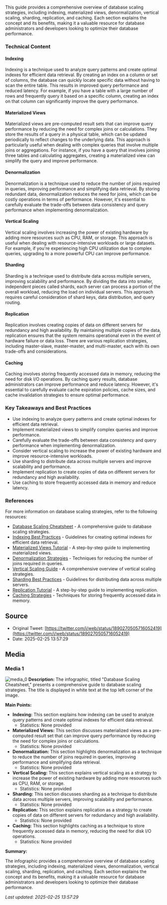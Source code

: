 This guide provides a comprehensive overview of database scaling strategies, including indexing, materialized views, denormalization, vertical scaling, sharding, replication, and caching. Each section explains the concept and its benefits, making it a valuable resource for database administrators and developers looking to optimize their database performance.

### Technical Content

#### Indexing
Indexing is a technique used to analyze query patterns and create optimal indexes for efficient data retrieval. By creating an index on a column or set of columns, the database can quickly locate specific data without having to scan the entire table. This results in improved query performance and reduced latency. For example, if you have a table with a large number of rows and frequently query it based on a specific column, creating an index on that column can significantly improve the query performance.

#### Materialized Views
Materialized views are pre-computed result sets that can improve query performance by reducing the need for complex joins or calculations. They store the results of a query in a physical table, which can be updated periodically to reflect changes to the underlying data. This approach is particularly useful when dealing with complex queries that involve multiple joins or aggregations. For instance, if you have a query that involves joining three tables and calculating aggregates, creating a materialized view can simplify the query and improve performance.

#### Denormalization
Denormalization is a technique used to reduce the number of joins required in queries, improving performance and simplifying data retrieval. By storing redundant data, denormalization reduces the need for joins, which can be costly operations in terms of performance. However, it's essential to carefully evaluate the trade-offs between data consistency and query performance when implementing denormalization.

#### Vertical Scaling
Vertical scaling involves increasing the power of existing hardware by adding more resources such as CPU, RAM, or storage. This approach is useful when dealing with resource-intensive workloads or large datasets. For example, if you're experiencing high CPU utilization due to complex queries, upgrading to a more powerful CPU can improve performance.

#### Sharding
Sharding is a technique used to distribute data across multiple servers, improving scalability and performance. By dividing the data into smaller, independent pieces called shards, each server can process a portion of the overall workload, reducing the load on individual servers. This approach requires careful consideration of shard keys, data distribution, and query routing.

#### Replication
Replication involves creating copies of data on different servers for redundancy and high availability. By maintaining multiple copies of the data, replication ensures that the system remains operational even in the event of hardware failure or data loss. There are various replication strategies, including master-slave, master-master, and multi-master, each with its own trade-offs and considerations.

#### Caching
Caching involves storing frequently accessed data in memory, reducing the need for disk I/O operations. By caching query results, database administrators can improve performance and reduce latency. However, it's essential to carefully evaluate cache expiration policies, cache sizes, and cache invalidation strategies to ensure optimal performance.

### Key Takeaways and Best Practices
* Use indexing to analyze query patterns and create optimal indexes for efficient data retrieval.
* Implement materialized views to simplify complex queries and improve performance.
* Carefully evaluate the trade-offs between data consistency and query performance when implementing denormalization.
* Consider vertical scaling to increase the power of existing hardware and improve resource-intensive workloads.
* Use sharding to distribute data across multiple servers and improve scalability and performance.
* Implement replication to create copies of data on different servers for redundancy and high availability.
* Use caching to store frequently accessed data in memory and reduce latency.

### References
For more information on database scaling strategies, refer to the following resources:

* [Database Scaling Cheatsheet](link) - A comprehensive guide to database scaling strategies.
* [Indexing Best Practices](link) - Guidelines for creating optimal indexes for efficient data retrieval.
* [Materialized Views Tutorial](link) - A step-by-step guide to implementing materialized views.
* [Denormalization Strategies](link) - Techniques for reducing the number of joins required in queries.
* [Vertical Scaling Guide](link) - A comprehensive overview of vertical scaling strategies.
* [Sharding Best Practices](link) - Guidelines for distributing data across multiple servers.
* [Replication Tutorial](link) - A step-by-step guide to implementing replication.
* [Caching Strategies](link) - Techniques for storing frequently accessed data in memory.
## Source

- Original Tweet: [https://twitter.com/i/web/status/1890270505716052419](https://twitter.com/i/web/status/1890270505716052419)
- Date: 2025-02-25 13:57:29


## Media

### Media 1
![media_0](./media_0.jpg)
**Description:** The infographic, titled "Database Scaling Cheatsheet," presents a comprehensive guide to database scaling strategies. The title is displayed in white text at the top left corner of the image.

**Main Points:**

* **Indexing:** This section explains how indexing can be used to analyze query patterns and create optimal indexes for efficient data retrieval.
	+ Statistics: None provided
* **Materialized Views:** This section discusses materialized views as a pre-computed result set that can improve query performance by reducing the need for complex joins or calculations.
	+ Statistics: None provided
* **Denormalization:** This section highlights denormalization as a technique to reduce the number of joins required in queries, improving performance and simplifying data retrieval.
	+ Statistics: None provided
* **Vertical Scaling:** This section explains vertical scaling as a strategy to increase the power of existing hardware by adding more resources such as CPU, RAM, or storage.
	+ Statistics: None provided
* **Sharding:** This section discusses sharding as a technique to distribute data across multiple servers, improving scalability and performance.
	+ Statistics: None provided
* **Replication:** This section explains replication as a strategy to create copies of data on different servers for redundancy and high availability.
	+ Statistics: None provided
* **Caching:** This section highlights caching as a technique to store frequently accessed data in memory, reducing the need for disk I/O operations.
	+ Statistics: None provided

**Summary:**

The infographic provides a comprehensive overview of database scaling strategies, including indexing, materialized views, denormalization, vertical scaling, sharding, replication, and caching. Each section explains the concept and its benefits, making it a valuable resource for database administrators and developers looking to optimize their database performance.

*Last updated: 2025-02-25 13:57:29*